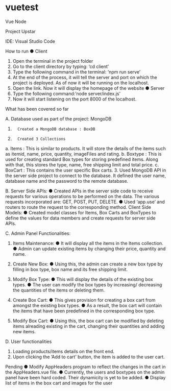# vuetest
Vue Node


Project Upstar

IDE: Visual Studio Code

How to run
●	Client
1.	Open the terminal in the project folder
2.	Go to the client directory by typing: ‘cd client’
3.	Type the following command in the terminal: ‘npm run serve’ 
4.	At the end of the process, it will tell the server and port on which the project is deployed. As of now it will be running on the localhost.
5.	Open the link. Now it will display the homepage of the website
●	Server
1.	Type the following command:’node server/index.js’
2.	Now it will start listening on the port 8000 of the localhost.


What has been covered so far

A.	Database used as part of the project: MongoDB
1.       Created a MongoDB database : BoxDB
2.       Created 3 Collections
a.       Items  : This is similar to products. It will store the details of the items such as itemid, name, price, quantity, imageFiles and rating.
b.      Boxtype  : This is used for creating standard Box types for storing predefined items. Along with that, this stores the type, name, free shipping limit and total price.
c.       BoxCart  : This contains the user specific Box carts. 
3.	Used MongoDB API in the server side project to connect to the database. It defined the user name, database name and the password to the remote database.
 
B.  Server Side APIs:
●	Created APIs in the server side code to receive requests for various operations to be performed on the data. The various requests incorporated are: GET, POST, PUT, DELETE. 
●	Used ‘app.use’ and routers to route the request to the corresponding method.
Client Side Models:
●	Created model classes for Items, Box Carts and BoxTypes to define the values for data members and create requests for server side APIs.

C. Admin Panel Functionalities:

1.	Items Maintenance: 
●	It will display all the items in the Items collection.
●	Admin can update existing items by changing their price, quantity and name.
2.	Create New Box:
●	Using this, the admin can create a new box type by filling in box type, box name and its free shipping limit.

3.	Modify Box Type:
●	This will display the details of the existing box types.
●	The user can modify the box types by increasing/ decreasing the quantities of the items or deleting them.

4.	Create Box Cart:
●	This gives provision for creating a box cart from amongst the existing box types.
●	As a result, the box cart will contain the items that have been predefined in the corresponding box type.

5.	Modify Box Cart:
●	Using this, the box cart can be modified by deleting items alreading existing in the cart, changing their quantities and adding new items.

D. User functionalities

1.	Loading products/items details on the front end.
2.	Upon clicking the ‘Add to cart’ button, the item is added to the user cart.


Pending
●	Modify AppHeaders program to reflect the changes in the cart in the AppHeaders.vue file.
●	Currently, the users and boxtypes on the admin panel have been hard coded. Their dynamicity is yet to be added.
●	Display list of items in the box cart and images for the user
